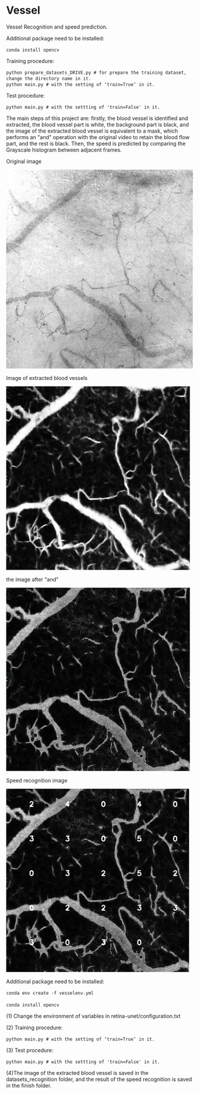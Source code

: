 # Vessel
Vessel Recognition and speed prediction.

Additional package need to be installed:
```
conda install opencv

```

Training procedure:
```
python prepare_datasets_DRIVE.py # for prepare the training dataset, change the directory name in it.
python main.py # with the setting of ‘train=True’ in it.
```


Test procedure:
```
python main.py # with the settting of 'train=False' in it.
```
The main steps of this project are: firstly, the blood vessel is identified and extracted, the blood vessel part is white, the background part is black, and the image of the extracted blood vessel is equivalent to a mask, which performs an "and" operation with the original video to retain the blood flow part, and the rest is black. Then, the speed is predicted by comparing the Grayscale histogram between adjacent frames.

Original image

![Image text](https://github.com/thomasaimondy/Vessel/blob/master/images/1.jpg)

Image of extracted blood vessels

![Image text](https://github.com/thomasaimondy/Vessel/blob/master/images/2.jpg)

the image after "and"

![Image text](https://github.com/thomasaimondy/Vessel/blob/master/images/3.jpg)

Speed recognition image

![Image text](https://github.com/thomasaimondy/Vessel/blob/master/images/4.jpg)


Additional package need to be installed:
```
conda env create -f vesselenv.yml

conda install opencv

```
(1) Change the environment of variables in retina-unet/configuration.txt

(2) Training procedure:
```
python main.py # with the setting of ‘train=True’ in it.
```

(3) Test procedure:
```
python main.py # with the settting of 'train=False' in it.
```
(4)The image of the extracted blood vessel is saved in the datasets_recognition folder, and the result of the speed recognition is saved in the finish folder.
